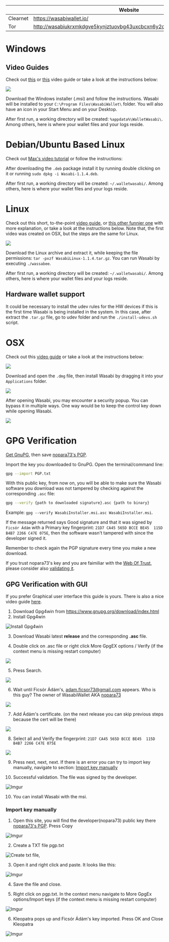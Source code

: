 |          | Website                                                                |
|----------|------------------------------------------------------------------------|
| Clearnet | https://wasabiwallet.io/                                               |
| Tor      | http://wasabiukrxmkdgve5kynjztuovbg43uxcbcxn6y2okcrsg7gb6jdmbad.onion/ |

# Windows

## Video Guides

Check out [this](https://www.youtube.com/watch?v=tkaaC8yET1o) or [this](https://www.youtube.com/watch?v=D8U53PFEsVk) video guide or take a look at the instructions below:

![](https://imgur.com/K2J1WWG.png)

Download the Windows installer (.msi) and follow the instructions.
Wasabi will be installed to your `C:\Program Files\WasabiWallet\` folder. You will also have an icon in your Start Menu and on your Desktop.  

After first run, a working directory will be created: `%appdata%\WalletWasabi\`. Among others, here is where your wallet files and your logs reside.

# Debian/Ubuntu Based Linux

Check out [Max's video tutorial](https://www.youtube.com/watch?v=DUc9A76rwX4) or follow the instructions:

After downloading the `.deb` package install it by running double clicking on it or running `sudo dpkg -i Wasabi-1.1.4.deb`.

After first run, a working directory will be created: `~/.walletwasabi/`. Among others, here is where your wallet files and your logs reside.

# Linux

Check out this short, to-the-point [video guide](https://www.youtube.com/watch?v=qFbv_b-bju4), or [this other funnier one](https://www.youtube.com/watch?time_continue=4&v=zPKpC9cRcZo) with more explanation, or take a look at the instructions below. Note that, the first video was created on OSX, but the steps are the same for Linux.

![](https://imgur.com/wsJ66Qt.png)

Download the Linux archive and extract it, while keeping the file permissions: `tar -pxzf WasabiLinux-1.1.4.tar.gz`.
You can run Wasabi by executing `./wassabee`.

After first run, a working directory will be created: `~/.walletwasabi/`. Among others, here is where your wallet files and your logs reside.

## Hardware wallet support
It could be necessary to install the udev rules for the HW devices if this is the first time Wasabi is being installed in the system. In this case, after extract the `.tar.gz` file, go to udev folder and run the `./install-udevs.sh` script.

# OSX

Check out this [video guide](https://www.youtube.com/watch?v=_Zmc54XYzBA) or take a look at the instructions below:

![](https://imgur.com/k0cEYjz.png)

Download and open the `.dmg` file, then install Wasabi by dragging it into your `Applications` folder.

![](https://i.imgur.com/7UEZ8wI.png)

After opening Wasabi, you may encounter a security popup. You can bypass it in multiple ways. One way would be to keep the control key down while opening Wasabi.

![](https://imgur.com/dy1zfJG.png)

# GPG Verification

[Get GnuPG](https://www.gnupg.org/download/index.html), then save [nopara73's PGP](https://github.com/zkSNACKs/WalletWasabi/blob/master/PGP.txt).

Import the key you downloaded to GnuPG. Open the terminal/command line:

```sh
gpg --import PGP.txt
```

With this public key, from now on, you will be able to make sure the Wasabi software you download was not tampered by checking against the corresponding `.asc` file:

```sh
gpg --verify {path to downloaded signature}.asc {path to binary}
```

Example: `gpg --verify WasabiInstaller.msi.asc WasabiInstaller.msi`.
 
If the message returned says Good signature and that it was signed by `Ficsór Ádám` with a Primary key fingerprint: `21D7 CA45 565D BCCE BE45  115D B4B7 2266 C47E 075E`, then the software wasn't tampered with since the developer signed it.
 
Remember to check again the PGP signature every time you make a new download.

If you trust nopara73's key and you are faimiliar with the [Web Of Trust](https://security.stackexchange.com/questions/147447/gpg-why-is-my-trusted-key-not-certified-with-a-trusted-signature), please consider also [validating it](https://www.gnupg.org/gph/en/manual/x334.html).

## GPG Verification with GUI

If you prefer Graphical user interface this guide is yours. There is also a nice video guide [here](https://youtu.be/D8U53PFEsVk?t=45). 

1. Download Gpg4win from https://www.gnupg.org/download/index.html
2. Install Gpg4win 

![Install Gpg4win](https://i.imgur.com/YKDdw1k.png)

3. Download Wasabi latest __release__ and the corresponding __.asc__ file.

4. Double click on .asc file or right click More GpgEX options / Verify (if the context menu is missing restart computer)

![](https://i.imgur.com/fJME8Yh.png)

5. Press Search.

![](https://i.imgur.com/cj00rev.png)

6. Wait until Ficsór Ádám's, adam.ficsor73@gmail.com appears. Who is this guy? The owner of WasabiWallet AKA [nopara73]( https://github.com/nopara73)

![](https://i.imgur.com/B3WZn1n.png)

7. Add Ádám's certificate. (on the next release you can skip previous steps because the cert will be there)

![](https://i.imgur.com/9zGpuI6.png)

8. Select all and Verify the fingerprint: `21D7 CA45 565D BCCE BE45  115D B4B7 2266 C47E 075E`

![](https://i.imgur.com/PfdbegY.png)

9. Press next, next, next. If there is an error you can try to import key manually, navigate to section: [Import key manually](https://github.com/molnard/WalletWasabi/blob/patch-3/WalletWasabi.Documentation/Guides/InstallInstructions.md#import-key-manually)

9. Successful validation. The file was signed by the developer.

![Imgur](https://i.imgur.com/7e0O9dQ.png)

10. You can install Wasabi with the msi.

### Import key manually

1. Open this site, you will find the developer(nopara73) public key there [nopara73's PGP](https://github.com/zkSNACKs/WalletWasabi/blob/master/PGP.txt). Press Copy

![Imgur](https://i.imgur.com/zLVqhOu.png)

2. Create a TXT file pgp.txt 

![Create txt file](https://i.imgur.com/F8LMu6W.png), 

3. Open it and right click and paste. It looks like this:

![Imgur](https://i.imgur.com/82XiHce.png)

4. Save the file and close.

5. Right click on pgp.txt. In the context menu navigate to More GpgEx options/Import keys (if the context menu is missing restart computer)

![Imgur](https://i.imgur.com/qmuF3Hx.png)

6. Kleopatra pops up and Ficsór Ádám's key imported. Press OK and Close Kleopatra

![Imgur](https://i.imgur.com/EICwNWq.png)

